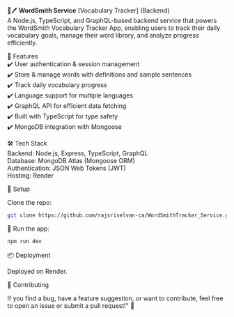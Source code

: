 📖🖊️ __WordSmith Service__ [Vocabulary Tracker] (Backend)\
A Node.js, TypeScript, and GraphQL-based backend service that powers the WordSmith Vocabulary Tracker App, enabling users to track their daily vocabulary goals, manage their word library, and analyze progress efficiently.

🚀 Features\
✔️ User authentication & session management\
✔️ Store & manage words with definitions and sample sentences\
✔️ Track daily vocabulary progress\
✔️ Language support for multiple languages\
✔️ GraphQL API for efficient data fetching\
✔️ Built with TypeScript for type safety\
✔️ MongoDB integration with Mongoose

🛠️ Tech Stack\
Backend: Node.js, Express, TypeScript, GraphQL\
Database: MongoDB Atlas (Mongoose ORM)\
Authentication: JSON Web Tokens (JWT)\
Hosting: Render

🔧 Setup

Clone the repo:
```bash
git clone https://github.com/rajsriselvan-ca/WordSmithTracker_Service.git
```

🚀 Run the app:
```bash
npm run dev
```

📦 Deployment

Deployed on Render.

🤝 Contributing

If you find a bug, have a feature suggestion, or want to contribute, feel free to open an issue or submit a pull request!" 🚀
